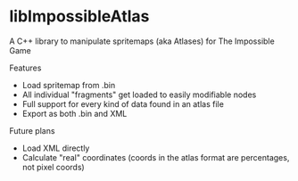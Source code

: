 # libImpossibleAtlas
 A C++ library to manipulate spritemaps (aka Atlases) for The Impossible Game

Features
- Load spritemap from .bin
- All individual "fragments" get loaded to easily modifiable nodes
- Full support for every kind of data found in an atlas file
- Export as both .bin and XML

Future plans
- Load XML directly
- Calculate "real" coordinates (coords in the atlas format are percentages, not pixel coords)
